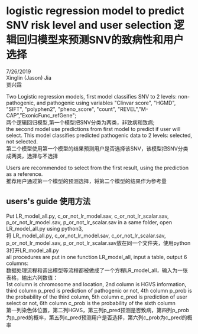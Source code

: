 # logistic regression model to predict SNV risk level and user selection 逻辑回归模型来预测SNV的致病性和用户选择

7/26/2019  
Xinglin (Jason) Jia  
贾兴霖  

Two Logistic regression models, first model classifies SNV to 2 levels: non-pathogenic, and pathogenic
using variables "Clinvar score", "HGMD", "SIFT", "polyphen2", "pheno_score", "count", "REVEL","M-CAP”,”ExonicFunc_refGene";  
两个逻辑回归模型,第一个模型把SNV分类为两类，非致病和致病;  
the second model use predictions from first model to predict if user will select. This model classifies predicted pathogenic data to 2 levels: selected, not selected.  
第二个模型使用第一个模型的结果预测用户是否选择该SNV，该模型把SNV分类成两类，选择与不选择  


Users are recommended to select from the first result, using the prediction as a reference.  
推荐用户通过第一个模型的预测选择，将第二个模型的结果作为参考量  


## users's guide 使用方法 
Put LR_model_all.py, c_or_not_lr_model.sav, c_or_not_lr_scalar.sav, p_or_not_lr_model.sav, p_or_not_lr_scalar.sav in a same folder, open LR_model_all.py using python3,  
将 LR_model_all.py, c_or_not_lr_model.sav, c_or_not_lr_scalar.sav, p_or_not_lr_model.sav, p_or_not_lr_scalar.sav放在同一个文件夹，使用python 3打开LR_model_all.py  
all procedures are put in one function LR_model_all, input a table, output 6 columns:  
数据处理流程和调出模型等流程都被做成了一个方程LR_model_all，输入为一张表格，输出六列数值：  
1st column is chromosome and location, 2nd column is HGVS information, third column p_pred is prediction of pathogenic or not, 4th column p_prob is the probability of the third column, 5th column c_pred is prediction of user select or not, 6th column c_prob is the probability of the sixth column  
第一列染色体位置，第二列HGVS，第三列p_pred预测是否致病，第四列p_prob为p_pred的概率，第五列c_pred预测用户是否选择，第六列c_prob为c_pred的概率

